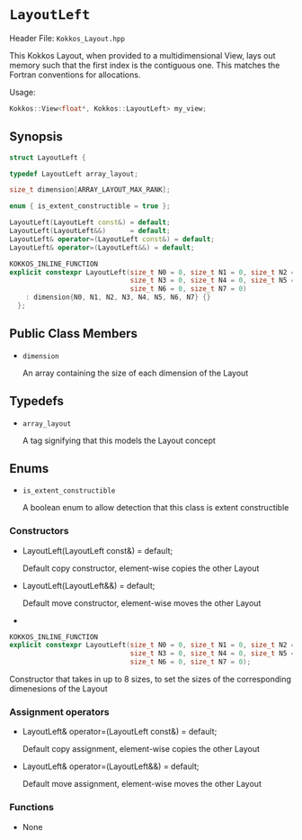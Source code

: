 # `LayoutLeft`

Header File: `Kokkos_Layout.hpp`

This Kokkos Layout, when provided to a multidimensional View, lays out memory such that the first index is the contiguous one. This matches the Fortran conventions for allocations. 

Usage: 

  ```c++
  Kokkos::View<float*, Kokkos::LayoutLeft> my_view;
  ```

## Synopsis 
  ```c++
  struct LayoutLeft {

  typedef LayoutLeft array_layout;

  size_t dimension[ARRAY_LAYOUT_MAX_RANK];

  enum { is_extent_constructible = true };

  LayoutLeft(LayoutLeft const&) = default;
  LayoutLeft(LayoutLeft&&)      = default;
  LayoutLeft& operator=(LayoutLeft const&) = default;
  LayoutLeft& operator=(LayoutLeft&&) = default;

  KOKKOS_INLINE_FUNCTION
  explicit constexpr LayoutLeft(size_t N0 = 0, size_t N1 = 0, size_t N2 = 0,
                                size_t N3 = 0, size_t N4 = 0, size_t N5 = 0,
                                size_t N6 = 0, size_t N7 = 0)
      : dimension{N0, N1, N2, N3, N4, N5, N6, N7} {}
	};
  ```

## Public Class Members

  * `dimension`

    An array containing the size of each dimension of the Layout
   
## Typedefs
   
 * `array_layout`

    A tag signifying that this models the Layout concept

## Enums

  * `is_extent_constructible`

    A boolean enum to allow detection that this class is extent constructible

### Constructors

  * LayoutLeft(LayoutLeft const&) = default;

    Default copy constructor, element-wise copies the other Layout

  * LayoutLeft(LayoutLeft&&)      = default;
 
    Default move constructor, element-wise moves the other Layout

  * 
  ```c++
  KOKKOS_INLINE_FUNCTION
  explicit constexpr LayoutLeft(size_t N0 = 0, size_t N1 = 0, size_t N2 = 0,
                                size_t N3 = 0, size_t N4 = 0, size_t N5 = 0,
                                size_t N6 = 0, size_t N7 = 0);
  ```
  
  Constructor that takes in up to 8 sizes, to set the sizes of the corresponding dimenesions of the Layout

### Assignment operators

  * LayoutLeft& operator=(LayoutLeft const&) = default;

    Default copy assignment, element-wise copies the other Layout

  * LayoutLeft& operator=(LayoutLeft&&) = default;

    Default move assignment, element-wise moves the other Layout

### Functions

  * None